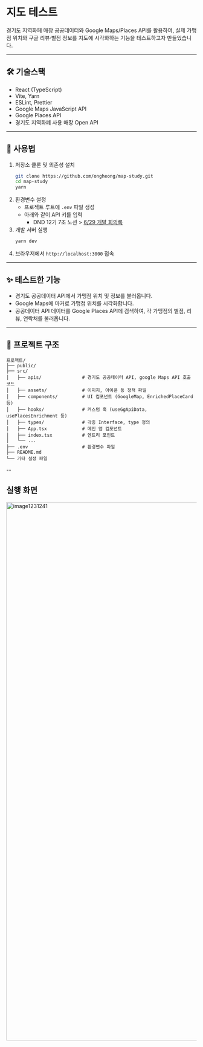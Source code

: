 # 지도 테스트

경기도 지역화페 매장 공공데이터와 Google Maps/Places API를 활용하여, 실제 가맹점 위치와 구글 리뷰·별점 정보를 지도에 시각화하는 기능을 테스트하고자 만들었습니다.

---

## 🛠️ 기술스택
- React (TypeScript)
- Vite, Yarn
- ESLint, Prettier
- Google Maps JavaScript API
- Google Places API
- 경기도 지역화폐 사용 매장 Open API

---

## 🚀 사용법
1. 저장소 클론 및 의존성 설치
   ```bash
   git clone https://github.com/ongheong/map-study.git
   cd map-study
   yarn 
   ```
2. 환경변수 설정
   - 프로젝트 루트에 `.env` 파일 생성
   - 아래와 같이 API 키를 입력
     - DND 12기 7조 노션 > [6/29 개발 회의록](https://www.notion.so/6-29-221a96b88e978013aa0bda17229ee4e9?source=copy_link#221a96b88e97807c89a1c6ad6ea73d26)
3. 개발 서버 실행
   ```bash
   yarn dev
   ```
4. 브라우저에서 `http://localhost:3000` 접속

---

## ✨ 테스트한 기능
- 경기도 공공데이터 API에서 가맹점 위치 및 정보를 불러옵니다.
- Google Maps에 마커로 가맹점 위치를 시각화합니다.
- 공공데이터 API 데이터를 Google Places API에 검색하여, 각 가맹점의 별점, 리뷰, 연락처를 불러옵니다.

---

## 📁 프로젝트 구조
```
프로젝트/
├── public/
├── src/
│   ├── apis/               # 경기도 공공데이터 API, google Maps API 호출 코드
│   ├── assets/             # 이미지, 아이콘 등 정적 파일
│   ├── components/         # UI 컴포넌트 (GoogleMap, EnrichedPlaceCard 등)
│   ├── hooks/              # 커스텀 훅 (useGgApiData, usePlacesEnrichment 등)
│   ├── types/              # 각종 Interface, type 정의
│   ├── App.tsx             # 메인 앱 컴포넌트
│   ├── index.tsx           # 엔트리 포인트
│   └── ...
├── .env                    # 환경변수 파일
├── README.md
└── 기타 설정 파일
```

--

## 실행 화면
<img width="1426" alt="image1231241" src="https://github.com/user-attachments/assets/a3086e35-f5d5-4537-aecb-acf6d71b32b2" />